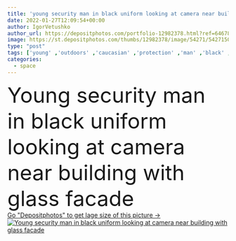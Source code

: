 ```yaml
---
title: 'young security man in black uniform looking at camera near building with glass facade'
date: 2022-01-27T12:09:54+00:00
author: IgorVetushko
author_url: https://depositphotos.com/portfolio-12982378.html?ref=64678756
image: https://st.depositphotos.com/thumbs/12982378/image/54271/542715000/api_thumb_450.jpg?forcejpeg=true
type: "post"
tags: ['young' ,'outdoors' ,'caucasian' ,'protection' ,'man' ,'black' ,'blur' ,'architecture' ,'building' ,'city' ,'urban' ,'service' ,'professional' ,'work' ,'job' ,'street' ,'security' ,'cap' ,'outside' ,'uniform' ,'handsome' ,'control' ,'surveillance' ,'guard' ,'supervision' ,'lettering' ,'copy space' ,'one person' ,'look at camera' ,'glass facade' ]
categories: 
  - space
---
```

<div aling="center">
            <font size="60"> Young security man in black uniform looking at camera near building with glass facade</font>   
</div>
<div>
    <a href='https://st.depositphotos.com/thumbs/12982378/image/54271/542715000/api_thumb_450.jpg?forcejpeg=true?ref=64678756' target=_blank > Go "Depositphotos" to get lage size of this picture ->
        <img href='https://st.depositphotos.com/thumbs/12982378/image/54271/542715000/api_thumb_450.jpg?forcejpeg=true?ref=64678756' src='https://st.depositphotos.com/12982378/54271/i/950/depositphotos_542715000-stock-photo-young-security-man-black-uniform.jpg?forcejpeg=true' alt='Young security man in black uniform looking at camera near building with glass facade' >
    </a>
</div>
